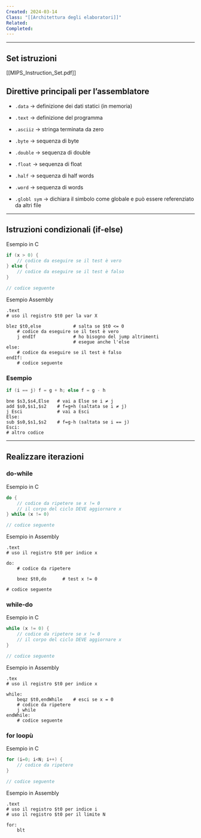 ```yaml
---
Created: 2024-03-14
Class: "[[Architettura degli elaboratori]]"
Related: 
Completed:
---
```

---
## Set istruzioni
[[MIPS_Instruction_Set.pdf]]

## Direttive principali per l’assemblatore
- `.data` → definizione dei dati statici (in memoria)
- `.text` → definizione del programma

- `.asciiz` → stringa terminata da zero
- `.byte` → sequenza di byte
- `.double` → sequenza di double
- `.float` → sequenza di float
- `.half` → sequenza di half words
- `.word` → sequenza di words
- `.globl sym` → dichiara il simbolo come globale e può essere referenziato da altri file

---
## Istruzioni condizionali (if-else)
Esempio in C
```c
if (x > 0) {
	// codice da eseguire se il test è vero
} else {
	// codice da eseguire se il test è falso
}

// codice seguente
```

Esempio Assembly
```arm-asm
.text
# uso il registro $t0 per la var X

blez $t0,else            # salta se $t0 <= 0
	# codice da eseguire se il test è vero
	j endIf              # ho bisogno del jump altrimenti
						 # esegue anche l'else
else:
	# codice da eseguire se il test è falso
endIf:
	# codice seguente

```

### Esempio

```c
if (i == j) f = g + h; else f = g - h
```

```asm-arm
bne $s3,$s4,Else   # vai a Else se i ≠ j
add $s0,$s1,$s2    # f=g+h (saltata se i ≠ j)
j Esci             # vai a Esci
Else:
sub $s0,$s1,$s2    # f=g-h (saltata se i == j)
Esci:
# altro codice
```

---
## Realizzare iterazioni
### do-while
Esempio in C
```c
do {
	// codice da ripetere se x != 0
	// il corpo del ciclo DEVE aggiornare x
} while (x != 0)

// codice seguente
```

Esempio in Assembly
```asm-arm
.text
# uso il registro $t0 per indice x

do:
	# codice da ripetere
	
	bnez $t0,do      # test x != 0

# codice seguente
```

### while-do
Esempio in C
```c
while (x != 0) {
	// codice da ripetere se x != 0
	// il corpo del ciclo DEVE aggiornare x
}

// codice seguente
```

Esempio in Assembly
```asm-arm
.tex
# uso il registro $t0 per indice x

while:
	beqz $t0,endWhile    # esci se x = 0
	# codice da ripetere
	j while
endWhile:
	# codice seguente
```

### for loopù
Esempio in C
```c
for (i=0; i<N; i++) {
	// codice da ripetere
}

// codice seguente
```

Esempio in Assembly
```asm-arm
.text
# uso il registro $t0 per indice i
# uso il registro $t0 per il limite N

for:
	blt
```